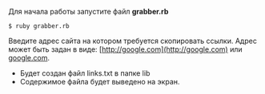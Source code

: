 Для начала работы запустите файл **grabber.rb**

```
$ ruby grabber.rb
```

Введите адрес сайта на котором требуется скопировать ссылки.
Адрес может быть задан в виде: [http://google.com](http://google.com) или [google.com](http://google.com).

* Будет создан файл links.txt в папке lib
* Содержимое файла будет выведено на экран.
